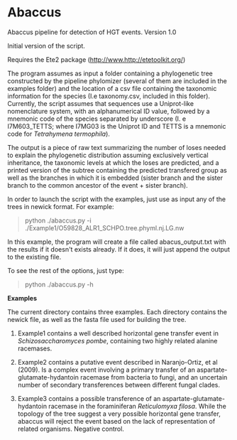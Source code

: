 # Abaccus
Abaccus pipeline for detection of HGT events. Version 1.0

Initial version of the script.

Requires the Ete2 package (http://www.http://etetoolkit.org/)

The program assumes as input a folder containing a phylogenetic tree constructed by the pipeline phylomizer (several of them are included in the examples folder) and the location of a csv file containing the taxonomic information for the species (I.e taxonomy.csv, included in this folder). Currently, the script assumes that sequences use a Uniprot-like nomenclature system, with an alphanumerical ID value, followed by a mnemonic code of the species separated by underscore (I. e I7M603_TETTS; where I7MG03 is the Uniprot ID and TETTS is a mnemonic code for *Tetrahymena termophila*).

The output is a piece of raw text summarizing the number of loses needed to explain the phylogenetic distribution assuming exclusively vertical inheritance, the taxonomic levels at which the loses are predicted, and a printed version of the subtree containing the predicted transfered group as well as the branches in which it is embedded (sister branch and the sister branch to the common ancestor of the event + sister branch).

In order to launch the script with the examples, just use as input any of the trees in newick format. For example:
> python ./abaccus.py -i ./Example1/O59828_ALR1_SCHPO.tree.phyml.nj.LG.nw

In this example, the program will create a file called abacus_output.txt with the results if it doesn't exists already. If it does, it will just append the output to the existing file. 

To see the rest of the options, just type:
> python ./abaccus.py -h


**Examples**

The current directory contains three examples. Each directory contains the newick file, as well as the fasta file used for building the tree.
  
  1) Example1 contains a well described horizontal gene transfer event in *Schizosaccharomyces pombe*, containing two highly related alanine racemases.
  
  2) Example2 contains a putative event described in Naranjo-Ortiz, et al (2009). Is a complex event involving a primary transfer of an aspartate-glutamate-hydantoin racemase from bacteria to fungi, and an uncertain number of secondary transferences between different fungal clades.
  
  3) Example3 contains a possible transference of an aspartate-glutamate-hydantoin racemase in the foraminiferan *Reticulomyxa 
  filosa*. While the topology of the tree suggest a very possible horizontal gene transfer, abaccus will reject the event based on the lack of representation of related organisms. Negative control.
